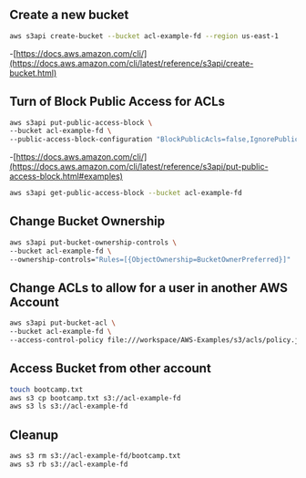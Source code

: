 ## Create a new bucket

```sh
aws s3api create-bucket --bucket acl-example-fd --region us-east-1
```
 -[https://docs.aws.amazon.com/cli/](https://docs.aws.amazon.com/cli/latest/reference/s3api/create-bucket.html)

## Turn of Block Public Access for ACLs

```sh
aws s3api put-public-access-block \
--bucket acl-example-fd \
--public-access-block-configuration "BlockPublicAcls=false,IgnorePublicAcls=false,BlockPublicPolicy=true,RestrictPublicBuckets=true"
```
-[https://docs.aws.amazon.com/cli/](https://docs.aws.amazon.com/cli/latest/reference/s3api/put-public-access-block.html#examples)

```sh
aws s3api get-public-access-block --bucket acl-example-fd
```

## Change Bucket Ownership


```sh
aws s3api put-bucket-ownership-controls \
--bucket acl-example-fd \
--ownership-controls="Rules=[{ObjectOwnership=BucketOwnerPreferred}]"
```

## Change ACLs to allow for a user in another AWS Account

```sh
aws s3api put-bucket-acl \
--bucket acl-example-fd \
--access-control-policy file:///workspace/AWS-Examples/s3/acls/policy.json
```

## Access Bucket from other account

```sh
touch bootcamp.txt
aws s3 cp bootcamp.txt s3://acl-example-fd
aws s3 ls s3://acl-example-fd
```

## Cleanup

```sh
aws s3 rm s3://acl-example-fd/bootcamp.txt
aws s3 rb s3://acl-example-fd
```